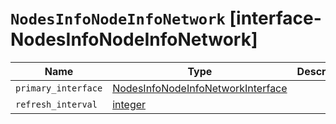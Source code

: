 # `NodesInfoNodeInfoNetwork` [interface-NodesInfoNodeInfoNetwork]

| Name | Type | Description |
| - | - | - |
| `primary_interface` | [NodesInfoNodeInfoNetworkInterface](./NodesInfoNodeInfoNetworkInterface.md) | &nbsp; |
| `refresh_interval` | [integer](./integer.md) | &nbsp; |
